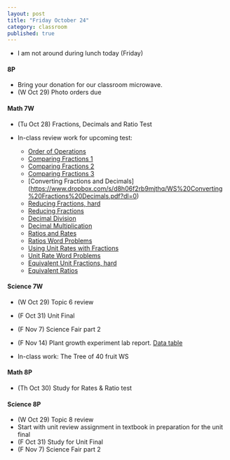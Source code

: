 ```yaml
---
layout: post
title: "Friday October 24"
category: classroom
published: true
---
```


* I am not around during lunch today (Friday)

#### 8P
* Bring your donation for our classroom microwave. 
* (W Oct 29) Photo orders due

#### Math 7W
* (Tu Oct 28) Fractions, Decimals and Ratio Test

* In-class review work for upcoming test:
  - [Order of Operations](https://www.dropbox.com/s/lpnccb995l72093/WS%20Order%20of%20Operations.pdf?dl=0)
  - [Comparing Fractions 1](https://www.dropbox.com/s/92hevsedb2jf9db/WS%20Greater%20Fractions%20Decimals.pdf?dl=0)
  - [Comparing Fractions 2](https://www.dropbox.com/s/gphej8pjv9n1rpp/WS%20Fractions%20Comparing%20Denom%20Num.pdf?dl=0)
  - [Comparing Fractions 3](https://www.dropbox.com/s/htvr4dudhljuqyz/WS%20Fractions%20Comparing.pdf?dl=0)
  - [Converting Fractions and Decimals] (https://www.dropbox.com/s/d8h06f2rb9mjthq/WS%20Converting%20Fractions%20Decimals.pdf?dl=0)
  - [Reducing Fractions, hard](https://www.dropbox.com/s/l1kcly75404osq0/WS%20Reduce%20Fractions%20-%20Hard.pdf?dl=0)
  - [Reducing Fractions](https://www.dropbox.com/s/ilf7vcy7s29ub44/WS%20Reduce%20Fractions%20-%20Medium.pdf?dl=0)
  - [Decimal Division](https://www.dropbox.com/s/k7gc7jxsj8v98uj/WS%20Division%20Decimal.pdf?dl=0)
  - [Decimal Multiplication](https://www.dropbox.com/s/wduizapclx1rl8m/WS%20Multiplication%20Decimals.pdf?dl=0)
  - [Ratios and Rates](https://www.dropbox.com/s/i9ylcjfqnw31h4y/WS%20Ratios%20Rates.pdf?dl=0)
  - [Ratios Word Problems](https://www.dropbox.com/s/3m5rjzin2iurd09/WS%20Ratios%20Word%20Problems.pdf?dl=0)
  - [Using Unit Rates with Fractions](https://www.dropbox.com/s/hdxy62bo489qqml/WS%20Using%20Units%20Rates%20with%20Fractions.pdf?dl=0)
  - [Unit Rate Word Problems](https://www.dropbox.com/s/crjj3ki85rohhsn/WS%20Understanding%20Unit%20Rate.pdf?dl=0)
  - [Equivalent Unit Fractions, hard](https://www.dropbox.com/s/u0mjxk4osht5voc/WS%20Finding%20Equivalent%20Unit%20Fraction%20with%20Fractions.pdf?dl=0)
  - [Equivalent Ratios](https://www.dropbox.com/s/ag2deahyykbu6kb/WS%20Creating%20Equivalent%20Ratios.pdf?dl=0)
  

#### Science 7W
* (W Oct 29) Topic 6 review
* (F Oct 31) Unit Final

* (F Nov 7) Science Fair part 2
* (F Nov 14) Plant growth experiment lab report. [Data table](https://www.dropbox.com/s/sosqormxox53y8g/Bean%20Germination%20Experiment%20Observations%20Template%20Data%20Tables.docx?dl=0)

* In-class work: The Tree of 40 fruit WS

#### Math 8P
* (Th Oct 30) Study for Rates & Ratio test

#### Science 8P
* (W Oct 29) Topic 8 review
* Start with unit review assignment in textbook in preparation for the unit final
* (F Oct 31) Study for Unit Final
* (F Nov 7) Science Fair part 2

